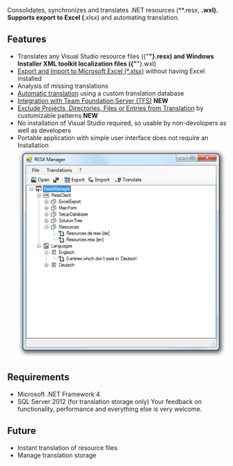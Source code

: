 Consolidates, synchronizes and translates .NET resources (**.resx, **.wxl). Supports export to Excel (**.xlsx) and automating translation.

## Features
* Translates any Visual Studio resource files ({"**"}.resx) and Windows Installer XML toolkit localization files ({"**"}.wxl)
* [Export and Import to Microsoft Excel (*.xlsx)](Export-and-Import-of-resource-files-to-Excel) without having Excel installed
* Analysis of missing translations
* [Automatic translation](Automatic-translation-of-resource-files) using a custom translation database
* [Integration with Team Foundation Server (TFS)](How-to-use-with-Team-Foundation-Server) **NEW**
* [Exclude Projects, Directories, Files or Entries from Translation](Exclude-Projects,-Directories,-Files-or-Entries) by customizable patterns **NEW**
* No installation of Visual Studio required, so usable by non-devolopers as well as developers
* Portable application with simple user interface does not require an Installation
![](Home_ResxManager001.png)

## Requirements
* Microsoft .NET Framework 4
* SQL Server 2012 (for translation storage only)
Your feedback on functionality, performance and everything else is very welcome.

## Future
* Instant translation of resource files
* Manage translation storage